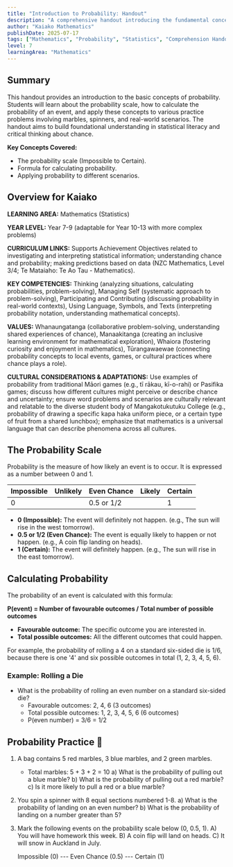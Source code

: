 ```yaml
---
title: "Introduction to Probability: Handout"
description: "A comprehensive handout introducing the fundamental concepts of probability, including the probability scale and calculating probabilities, designed for mathematics students."
author: "Kaiako Mathematics"
publishDate: 2025-07-17
tags: ["Mathematics", "Probability", "Statistics", "Comprehension Handout", "Aotearoa New Zealand Curriculum"]
level: 7
learningArea: "Mathematics"
---
```


## Summary

This handout provides an introduction to the basic concepts of probability. Students will learn about the probability scale, how to calculate the probability of an event, and apply these concepts to various practice problems involving marbles, spinners, and real-world scenarios. The handout aims to build foundational understanding in statistical literacy and critical thinking about chance.

**Key Concepts Covered:**
*   The probability scale (Impossible to Certain).
*   Formula for calculating probability.
*   Applying probability to different scenarios.

## Overview for Kaiako

**LEARNING AREA:** Mathematics (Statistics)

**YEAR LEVEL:** Year 7-9 (adaptable for Year 10-13 with more complex problems)

**CURRICULUM LINKS:** Supports Achievement Objectives related to investigating and interpreting statistical information; understanding chance and probability; making predictions based on data (NZC Mathematics, Level 3/4; Te Mataiaho: Te Ao Tau - Mathematics).

**KEY COMPETENCIES:** Thinking (analyzing situations, calculating probabilities, problem-solving), Managing Self (systematic approach to problem-solving), Participating and Contributing (discussing probability in real-world contexts), Using Language, Symbols, and Texts (interpreting probability notation, understanding mathematical concepts).

**VALUES:** Whanaungatanga (collaborative problem-solving, understanding shared experiences of chance), Manaakitanga (creating an inclusive learning environment for mathematical exploration), Whaiora (fostering curiosity and enjoyment in mathematics), Tūrangawaewae (connecting probability concepts to local events, games, or cultural practices where chance plays a role).

**CULTURAL CONSIDERATIONS & ADAPTATIONS:** Use examples of probability from traditional Māori games (e.g., tī rākau, kī-o-rahi) or Pasifika games; discuss how different cultures might perceive or describe chance and uncertainty; ensure word problems and scenarios are culturally relevant and relatable to the diverse student body of Mangakotukutuku College (e.g., probability of drawing a specific kapa haka uniform piece, or a certain type of fruit from a shared lunchbox); emphasize that mathematics is a universal language that can describe phenomena across all cultures.

## The Probability Scale

Probability is the measure of how likely an event is to occur. It is expressed as a number between 0 and 1.

| Impossible | Unlikely | Even Chance | Likely | Certain |
| :--------- | :------- | :---------- | :----- | :------ |
| 0          |          | 0.5 or 1/2  |        | 1       |

*   **0 (Impossible):** The event will definitely not happen. (e.g., The sun will rise in the west tomorrow).
*   **0.5 or 1/2 (Even Chance):** The event is equally likely to happen or not happen. (e.g., A coin flip landing on heads).
*   **1 (Certain):** The event will definitely happen. (e.g., The sun will rise in the east tomorrow).

## Calculating Probability

The probability of an event is calculated with this formula:

**P(event) = Number of favourable outcomes / Total number of possible outcomes**

*   **Favourable outcome:** The specific outcome you are interested in.
*   **Total possible outcomes:** All the different outcomes that could happen.

For example, the probability of rolling a 4 on a standard six-sided die is 1/6, because there is one '4' and six possible outcomes in total (1, 2, 3, 4, 5, 6).

### Example: Rolling a Die

*   What is the probability of rolling an even number on a standard six-sided die?
    *   Favourable outcomes: 2, 4, 6 (3 outcomes)
    *   Total possible outcomes: 1, 2, 3, 4, 5, 6 (6 outcomes)
    *   P(even number) = 3/6 = 1/2

## Probability Practice 🎲

1.  A bag contains 5 red marbles, 3 blue marbles, and 2 green marbles.
    *   Total marbles: 5 + 3 + 2 = 10
    a) What is the probability of pulling out a blue marble?
    b) What is the probability of pulling out a red marble?
    c) Is it more likely to pull a red or a blue marble?

2.  You spin a spinner with 8 equal sections numbered 1-8.
    a) What is the probability of landing on an even number?
    b) What is the probability of landing on a number greater than 5?

3.  Mark the following events on the probability scale below (0, 0.5, 1).
    A) You will have homework this week.
    B) A coin flip will land on heads.
    C) It will snow in Auckland in July.

    Impossible (0) --- Even Chance (0.5) --- Certain (1)